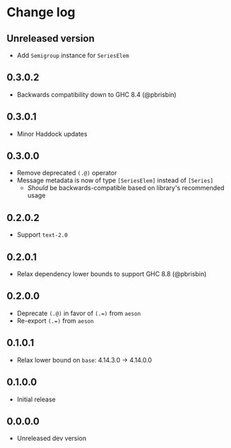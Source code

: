 # Change log

## Unreleased version

* Add `Semigroup` instance for `SeriesElem`

## 0.3.0.2

* Backwards compatibility down to GHC 8.4 (@pbrisbin)

## 0.3.0.1

* Minor Haddock updates

## 0.3.0.0

* Remove deprecated `(.@)` operator
* Message metadata is now of type `[SeriesElem]` instead of `[Series]`
  * _Should_ be backwards-compatible based on library's recommended usage

## 0.2.0.2

* Support `text-2.0`

## 0.2.0.1

* Relax dependency lower bounds to support GHC 8.8 (@pbrisbin)

## 0.2.0.0

* Deprecate `(.@)` in favor of `(.=)` from `aeson`
* Re-export `(.=)` from `aeson`

## 0.1.0.1

* Relax lower bound on `base`: 4.14.3.0 -> 4.14.0.0

## 0.1.0.0

* Initial release

## 0.0.0.0

* Unreleased dev version
